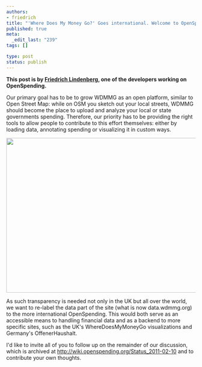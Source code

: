 ```yaml
--- 
authors:
- friedrich
title: "'Where Does My Money Go?' Goes international. Welcome to OpenSpending."
published: true
meta: 
  _edit_last: "239"
tags: []

type: post
status: publish
---
```

**This post is by [Friedrich Lindenberg](http://okfn.org/members/pudo), one of the developers working on OpenSpending.**

Our primary goal has to be to grow WDMMG as an open platform, similar to Open Street Map: while on OSM you sketch out your local streets, WDMMG should become the place to upload and analyze your local or state governments spending. Therefore, our priority has to be providing the right tools to allow people to contribute to this effort themselves: either by loading data, annotating spending or visualizing it in custom ways.

<img alt="" src="http://farm8.staticflickr.com/7151/6481368965_29d1650856_z.jpg" title="OpenSpending goes global. Open budgets and spending data. " class="alignnone" width="640" height="410" />

As such transparency is needed not only in the UK but all over the world, we want to re-label the data part of the site (what is now data.wdmmg.org) to the more international OpenSpending. This would both serve as an accessible means to handling financial data and as a backend to more specific sites, such as the UK's WhereDoesMyMoneyGo visualizations and Germany's OffenerHaushalt.

I'd like to invite all of you to follow up on the remainder of our discussion, which is archived at
<http://wiki.openspending.org/Status_2011-02-10> and to contribute your own thoughts.
